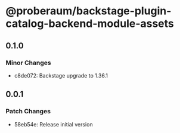 # @proberaum/backstage-plugin-catalog-backend-module-assets

## 0.1.0

### Minor Changes

- c8de072: Backstage upgrade to 1.36.1

## 0.0.1

### Patch Changes

- 58eb54e: Release initial version
